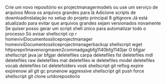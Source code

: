  Crie um novo repositório ex projectmanagermodels ou use um serviço de arquivos
 Mova os arquivos grandes para lá
 Adicione scripts de downloadinstalação no setup do projeto principal
 8 gitignore
Já está atualizado para evitar que arquivos grandes sejam versionados novamente
Se quiser posso gerar um script shell único para automatizar todo o processo Só avisar
shellscript
cp r homeviviDocumentossliceprojectmanager homeviviDocumentossliceprojectmanagerbackup
shellscript
wget httpsrepo1mavenorgmaven2commadgagbfg1140bfg1140jar O bfgjar
shellscript
java jar bfgjar deletefiles carpa deletefiles fst deletefiles mdl deletefiles raw deletefiles mat deletefiles ie deletefiles model deletefiles vocab deletefiles txt deletefolders vosk 
shellscript
git reflog expire expirenow all
git gc prunenow aggressive
shellscript
git push force
shellscript
git clone urldorepositorio